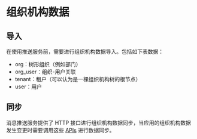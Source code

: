 # 组织机构数据

## 导入

在使用推送服务前，需要进行组织机构数据导入。包括如下表数据：

* org：树形组织（例如部门）
* org_user：组织-用户关联
* tenant：租户（可以认为是一棵组织机构树的根节点）
* user：用户

## 同步

消息推送服务提供了 HTTP 接口进行组织机构数据同步，当应用的组织机构数据发生变更时需要调用这些 [APIs](../api/org_sync/README.md) 进行数据同步。

